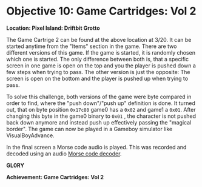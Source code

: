 # Objective 10: Game Cartridges: Vol 2
**Location: Pixel Island: Driftbit Grotto**  

The Game Cartrige 2 can be found at the above location at 3/20.
It can be started anytime from the "Items" section in the game.
There are two different versions of this game. If the game is started, it is randomly chosen which one is started.
The only difference between both is, that a specific screen in one game is open on the top and you the player is pushed down a few steps when trying to pass. The other version is just the opposite: The screen is open on the bottom and the player is pushed up when trying to pass.

To solve this challenge, both versions of the game were byte compared in order to find, where the "push down"/"push up" definition is done. It turned out, that on byte position `0x17c80` game0 has a `0x02` and game1 a `0x01`.
After changing this byte in the game0 binary to `0x01` , the character is not pushed back down anymore and instead push up effectively passing the "magical border".
The game can now be played in a Gameboy simulator like VisualBoyAdvance.

In the final screen a Morse code audio is played. This was recorded and decoded using an audio [Morse code decoder](https://morsecode.world/international/decoder/audio-decoder-adaptive.html).

**GL0RY**




**Achievement: Game Cartridges: Vol 2**
<!--stackedit_data:
eyJoaXN0b3J5IjpbLTI1MDAxODMwNywxODY5NzgxNDExLDk1Mz
MyNTI3NCwtMjAxMDE5MjYzXX0=
-->